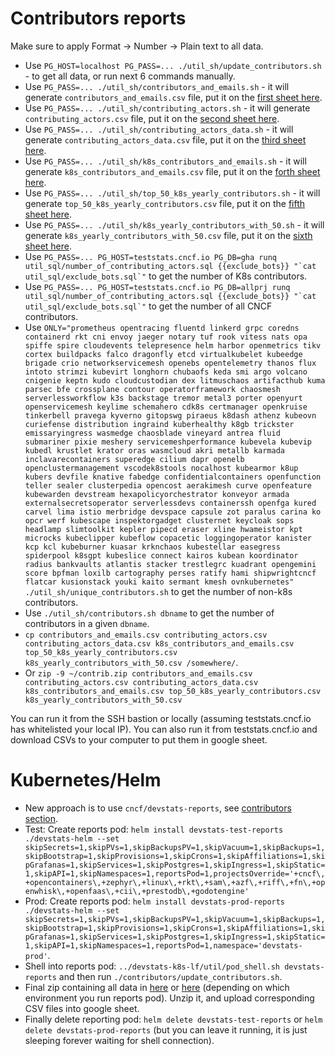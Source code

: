 # Contributors reports

Make sure to apply Format -> Number -> Plain text to all data.

- Use `PG_HOST=localhost PG_PASS=... ./util_sh/update_contributors.sh` - to get all data, or run next 6 commands manually.
- Use `PG_PASS=... ./util_sh/contributors_and_emails.sh` - it will generate `contributors_and_emails.csv` file, put it on the [first sheet here](https://docs.google.com/spreadsheets/d/1bYL4PHTVfqpByhksNhixegm68aiHZLCokHLX-OYVLHw/edit#gid=468674562).
- Use `PG_PASS=... ./util_sh/contributing_actors.sh` - it will generate `contributing_actors.csv` file, put it on the [second sheet here](https://docs.google.com/spreadsheets/d/1bYL4PHTVfqpByhksNhixegm68aiHZLCokHLX-OYVLHw/edit#gid=1690662570).
- Use `PG_PASS=... ./util_sh/contributing_actors_data.sh` - it will generate `contributing_actors_data.csv` file, put it on the [third sheet here](https://docs.google.com/spreadsheets/d/1bYL4PHTVfqpByhksNhixegm68aiHZLCokHLX-OYVLHw/edit#gid=0).
- Use `PG_PASS=... ./util_sh/k8s_contributors_and_emails.sh` - it will generate `k8s_contributors_and_emails.csv` file, put it on the [forth sheet here](https://docs.google.com/spreadsheets/d/1bYL4PHTVfqpByhksNhixegm68aiHZLCokHLX-OYVLHw/edit#gid=1503846806).
- Use `PG_PASS=... ./util_sh/top_50_k8s_yearly_contributors.sh` - it will generate `top_50_k8s_yearly_contributors.csv` file, put it on the [fifth sheet here](https://docs.google.com/spreadsheets/d/1bYL4PHTVfqpByhksNhixegm68aiHZLCokHLX-OYVLHw/edit#gid=722831071).
- Use `PG_PASS=... ./util_sh/k8s_yearly_contributors_with_50.sh` - it will generate `k8s_yearly_contributors_with_50.csv` file, put it on the [sixth sheet here](https://docs.google.com/spreadsheets/d/1bYL4PHTVfqpByhksNhixegm68aiHZLCokHLX-OYVLHw/edit#gid=947299371).
- Use `` PG_PASS=... PG_HOST=teststats.cncf.io PG_DB=gha runq util_sql/number_of_contributing_actors.sql {{exclude_bots}} "`cat util_sql/exclude_bots.sql`" `` to get the number of K8s contributors.
- Use `` PG_PASS=... PG_HOST=teststats.cncf.io PG_DB=allprj runq util_sql/number_of_contributing_actors.sql {{exclude_bots}} "`cat util_sql/exclude_bots.sql`" `` to get the number of all CNCF contributors.
- Use `ONLY="prometheus opentracing fluentd linkerd grpc coredns containerd rkt cni envoy jaeger notary tuf rook vitess nats opa spiffe spire cloudevents telepresence helm harbor openmetrics tikv cortex buildpacks falco dragonfly etcd virtualkubelet kubeedge brigade crio networkservicemesh openebs opentelemetry thanos flux intoto strimzi kubevirt longhorn chubaofs keda smi argo volcano cnigenie keptn kudo cloudcustodian dex litmuschaos artifacthub kuma parsec bfe crossplane contour operatorframework chaosmesh serverlessworkflow k3s backstage tremor metal3 porter openyurt openservicemesh keylime schemahero cdk8s certmanager openkruise tinkerbell pravega kyverno gitopswg piraeus k8dash athenz kubeovn curiefense distribution ingraind kuberhealthy k8gb trickster emissaryingress wasmedge chaosblade vineyard antrea fluid submariner pixie meshery servicemeshperformance kubevela kubevip kubedl krustlet krator oras wasmcloud akri metallb karmada inclavarecontainers superedge cilium dapr openelb openclustermanagement vscodek8stools nocalhost kubearmor k8up kubers devfile knative fabedge confidentialcontainers openfunction teller sealer clusterpedia opencost aerakimesh curve openfeature kubewarden devstream hexapolicyorchestrator konveyor armada externalsecretsoperator serverlessdevs containerssh openfga kured carvel lima istio merbridge devspace capsule zot paralus carina ko opcr werf kubescape inspektorgadget clusternet keycloak sops headlamp slimtoolkit kepler pipecd eraser xline hwameistor kpt microcks kubeclipper kubeflow copacetic loggingoperator kanister kcp kcl kubeburner kuasar krknchaos kubestellar easegress spiderpool k8sgpt kubeslice connect kairos kubean koordinator radius bankvaults atlantis stacker trestlegrc kuadrant opengemini score bpfman loxilb cartography perses ratify hami shipwrightcncf flatcar kusionstack youki kaito sermant kmesh ovnkubernetes" ./util_sh/unique_contributors.sh` to get the number of non-k8s contributors.
- Use `./util_sh/contributors.sh dbname` to get the number of contributors in a given `dbname`.
- `cp contributors_and_emails.csv contributing_actors.csv contributing_actors_data.csv k8s_contributors_and_emails.csv top_50_k8s_yearly_contributors.csv k8s_yearly_contributors_with_50.csv /somewhere/`.
- Or `zip -9 ~/contrib.zip contributors_and_emails.csv contributing_actors.csv contributing_actors_data.csv k8s_contributors_and_emails.csv top_50_k8s_yearly_contributors.csv k8s_yearly_contributors_with_50.csv`

You can run it from the SSH bastion or locally (assuming teststats.cncf.io has whitelisted your local IP). You can also run it from teststats.cncf.io and download CSVs to your computer to put them in google sheet.

# Kubernetes/Helm

- New approach is to use `cncf/devstats-reports`, see [contributors section](https://github.com/cncf/devstats-reports#contributors).
- Test: Create reports pod: `helm install devstats-test-reports ./devstats-helm --set skipSecrets=1,skipPVs=1,skipBackupsPV=1,skipVacuum=1,skipBackups=1,skipBootstrap=1,skipProvisions=1,skipCrons=1,skipAffiliations=1,skipGrafanas=1,skipServices=1,skipPostgres=1,skipIngress=1,skipStatic=1,skipAPI=1,skipNamespaces=1,reportsPod=1,projectsOverride='+cncf\,+opencontainers\,+zephyr\,+linux\,+rkt\,+sam\,+azf\,+riff\,+fn\,+openwhisk\,+openfaas\,+cii\,+prestodb\,+godotengine'`
- Prod: Create reports pod: `helm install devstats-prod-reports ./devstats-helm --set skipSecrets=1,skipPVs=1,skipBackupsPV=1,skipVacuum=1,skipBackups=1,skipBootstrap=1,skipProvisions=1,skipCrons=1,skipAffiliations=1,skipGrafanas=1,skipServices=1,skipPostgres=1,skipIngress=1,skipStatic=1,skipAPI=1,skipNamespaces=1,reportsPod=1,namespace='devstats-prod'`.
- Shell into reports pod: `../devstats-k8s-lf/util/pod_shell.sh devstats-reports` and then run `./contributors/update_contributors.sh`.
- Final zip containing all data in [here](https://teststats.cncf.io/backups/contrib.zip) or [here](https://devstats.cncf.io/backups/contrib.zip) (depending on which environment you run reports pod). Unzip it, and upload corresponding CSV files into google sheet.
- Finally delete reporting pod: `helm delete devstats-test-reports` or `helm delete devstats-prod-reports` (but you can leave it running, it is just sleeping forever waiting for shell connection).
